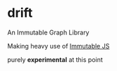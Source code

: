 # drift

An Immutable Graph Library

Making heavy use of [Immutable JS](https://immutable-js.com/)

purely **experimental** at this point